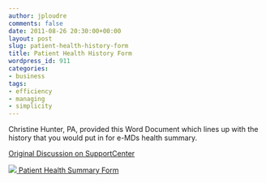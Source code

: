 ```yaml
---
author: jploudre
comments: false
date: 2011-08-26 20:30:00+00:00
layout: post
slug: patient-health-history-form
title: Patient Health History Form
wordpress_id: 911
categories:
- business
tags:
- efficiency
- managing
- simplicity
---
```


Christine Hunter, PA, provided this Word Document which lines up with the history that you would put in for e-MDs health summary. 

[Original Discussion on SupportCenter](https://supportcenter.e-mds.com/ics/forum/Client/Common/ContentView.aspx?contentID=107150)

[![](http://unchart.com/wp-content/uploads/2011/01/57-download.png) Patient Health Summary Form](http://unchart.com/wp-content/uploads/2011/08/PATIENT_HISTORY_RECORD_eMDs1.doc)

